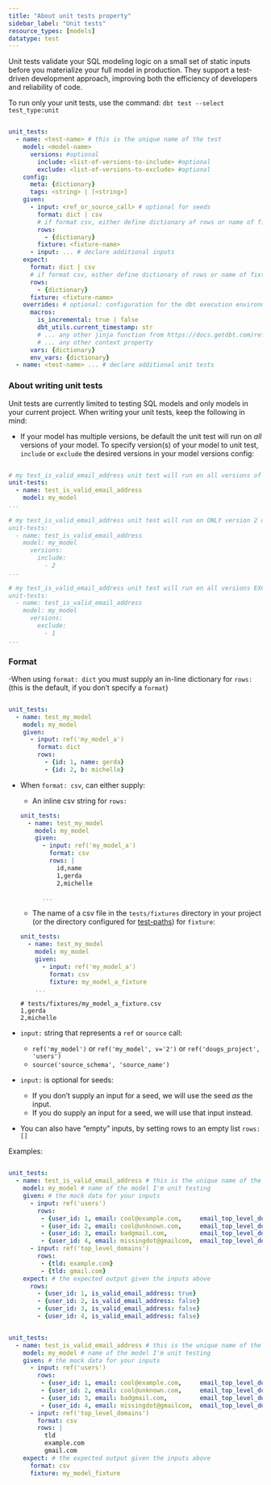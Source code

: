 ```yaml
---
title: "About unit tests property"
sidebar_label: "Unit tests"
resource_types: [models]
datatype: test
---
```



Unit tests validate your SQL modeling logic on a small set of static inputs before you materialize your full model in production. They support a test-driven development approach, improving both the efficiency of developers and reliability of code.

To run only your unit tests, use the command:
`dbt test --select test_type:unit`

<file name='dbt_project.yml'>

```yml

unit_tests:
  - name: <test-name> # this is the unique name of the test
    model: <model-name> 
      versions: #optional
        include: <list-of-versions-to-include> #optional
        exclude: <list-of-versions-to-exclude> #optional
    config: 
      meta: {dictionary}
      tags: <string> | [<string>]
    given:
      - input: <ref_or_source_call> # optional for seeds
        format: dict | csv
        # if format csv, either define dictionary of rows or name of fixture
        rows:
          - {dictionary}
        fixture: <fixture-name>
      - input: ... # declare additional inputs
    expect:
      format: dict | csv
      # if format csv, either define dictionary of rows or name of fixture
      rows: 
        - {dictionary}
      fixture: <fixture-name>
    overrides: # optional: configuration for the dbt execution environment
      macros:
        is_incremental: true | false
        dbt_utils.current_timestamp: str
        # ... any other jinja function from https://docs.getdbt.com/reference/dbt-jinja-functions
        # ... any other context property
      vars: {dictionary}
      env_vars: {dictionary}
  - name: <test-name> ... # declare additional unit tests

  ```

</file>


### About writing unit tests

Unit tests are currently limited to testing SQL models and only models in your current project. When writing your unit tests, keep the following in mind:
- If your model has multiple versions, be default the unit test will run on *all* versions of your model. To specify version(s) of your model to unit test, `include` or `exclude` the desired versions in your model versions config:

```yaml

# my test_is_valid_email_address unit test will run on all versions of my_model
unit-tests:
  - name: test_is_valid_email_address
    model: my_model
...
            
# my test_is_valid_email_address unit test will run on ONLY version 2 of my_model
unit-tests:
  - name: test_is_valid_email_address 
    model: my_model 
      versions:
        include: 
          - 2
...
            
# my test_is_valid_email_address unit test will run on all versions EXCEPT 1 of my_model
unit-tests:
  - name: test_is_valid_email_address
    model: my_model 
      versions:
        exclude: 
          - 1
...

```

### Format

-When using `format: dict` you must supply an in-line dictionary for `rows:` (this is the default, if you don’t specify a `format`)
    
```yml

unit_tests:
  - name: test_my_model
    model: my_model
    given:
      - input: ref('my_model_a')
        format: dict
        rows:
          - {id: 1, name: gerda}
          - {id: 2, b: michelle}    

```

- When `format: csv`, can either supply:
  - An inline csv string for `rows:`
        
  ```yaml
  unit_tests:
    - name: test_my_model
      model: my_model
      given:
        - input: ref('my_model_a')
          format: csv
          rows: |
            id,name
            1,gerda
            2,michelle

        ...
    ```

        
    - The name of a csv file in the `tests/fixtures` directory in your project (or the directory configured for [test-paths](https://docs.getdbt.com/reference/project-configs/test-paths)) for `fixture`:
        
    ```yaml
    unit_tests:
      - name: test_my_model
        model: my_model
        given:
          - input: ref('my_model_a')
            format: csv
            fixture: my_model_a_fixture
        ...
    ```
        
    ```csv
    # tests/fixtures/my_model_a_fixture.csv
    1,gerda
    2,michelle
    ```
        
- `input:` string that represents a `ref` or `source` call:
    - `ref('my_model')` or `ref('my_model', v='2')` or `ref('dougs_project', 'users')`
    - `source('source_schema', 'source_name')`
- `input:` is optional for seeds:
    - If you don’t supply an input for a seed, we will use the seed *as* the input.
    - If you do supply an input for a seed, we will use that input instead.
- You can also have “empty” inputs, by setting rows to an empty list `rows: []`

Examples:
```yml

unit_tests:
  - name: test_is_valid_email_address # this is the unique name of the test
    model: my_model # name of the model I'm unit testing
    given: # the mock data for your inputs
      - input: ref('users')
        rows:
         - {user_id: 1, email: cool@example.com,     email_top_level_domain: example.com}
         - {user_id: 2, email: cool@unknown.com,     email_top_level_domain: unknown.com}
         - {user_id: 3, email: badgmail.com,         email_top_level_domain: gmail.com}
         - {user_id: 4, email: missingdot@gmailcom,  email_top_level_domain: gmail.com}
      - input: ref('top_level_domains')
        rows:
         - {tld: example.com}
         - {tld: gmail.com}
    expect: # the expected output given the inputs above
      rows:
        - {user_id: 1, is_valid_email_address: true}
        - {user_id: 2, is_valid_email_address: false}
        - {user_id: 3, is_valid_email_address: false}
        - {user_id: 4, is_valid_email_address: false}

```

```yml

unit_tests:
  - name: test_is_valid_email_address # this is the unique name of the test
    model: my_model # name of the model I'm unit testing
    given: # the mock data for your inputs
      - input: ref('users')
        rows:
         - {user_id: 1, email: cool@example.com,     email_top_level_domain: example.com}
         - {user_id: 2, email: cool@unknown.com,     email_top_level_domain: unknown.com}
         - {user_id: 3, email: badgmail.com,         email_top_level_domain: gmail.com}
         - {user_id: 4, email: missingdot@gmailcom,  email_top_level_domain: gmail.com}
      - input: ref('top_level_domains')
        format: csv
        rows: |
          tld
          example.com
          gmail.com
    expect: # the expected output given the inputs above
      format: csv
      fixture: my_model_fixture

```
